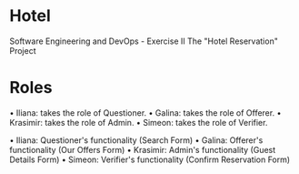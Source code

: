 # Hotel
Software Engineering and DevOps - Exercise II The "Hotel Reservation" Project

# Roles

•	Iliana: takes the role of Questioner.
•	Galina: takes the role of Offerer.
•	Krasimir: takes the role of Admin.
•	Simeon: takes the role of Verifier.

•	Iliana: Questioner's functionality (Search Form) 
•	Galina: Offerer's functionality (Our Offers Form)
•	Krasimir: Admin's functionality (Guest Details Form)
•	Simeon: Verifier's functionality (Confirm Reservation Form)